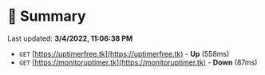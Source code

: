 # 📖 Summary
Last updated: **3/4/2022, 11:06:38 PM**

- `GET` [https://uptimerfree.tk](https://uptimerfree.tk) - **Up** (558ms)
- `GET` [https://monitoruptimer.tk](https://monitoruptimer.tk) - **Down** (87ms)
